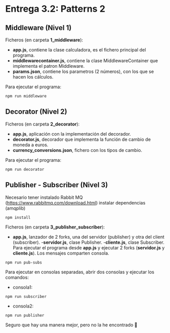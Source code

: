# Entrega 3.2: Patterns 2
## Middleware (Nivel 1)
Ficheros (en carpeta **1_middleware**):
- **app.js**, contiene la clase calculadora, es el fichero principal del programa.
- **middlewarecontainer.js**, contiene la clase MiddlewareContainer que implementa el patron Middleware.
- **params.json**, contiene los parametros (2 números), con los que se hacen los cálculos.

Para ejecutar el programa:
```
npm run middleware
```
## Decorator (Nivel 2)
Ficheros (en carpeta **2_decorator**):
- **app.js**, aplicación con la implementación del decorador.
- **decorator.js**, decorador que implementa la función de cambio de moneda a euros.
- **currency_conversions.json**, fichero con los tipos de cambio.

Para ejecutar el programa:
```
npm run decorator
```
## Publisher - Subscriber (Nivel 3)
Necesario tener instalado Rabbit MQ (https://www.rabbitmq.com/download.html)
instalar dependencias (amqplib)
```
npm install
```
Ficheros (en carpeta **3_publisher_subscriber**):
- **app.js**, lanzador de 2 forks, una del servidor (publisher) y otra del client (subscriber).
-**servidor.js**, clase Publisher.
-**cliente.js**, clase Subscriber.
Para ejecutar el programa desde **app.js** y ejecutar 2 forks (**servidor.js** y **cliente.js**). Los mensajes comparten consola.
```
npm run pub-subs
```
Para ejecutar en consolas separadas, abrir dos consolas y ejecutar los comandos:
- consola1:
```
npm run subscriber
```
- consola2:
```
npm run publisher
```

Seguro que hay una manera mejor, pero no la he encontrado 🙂